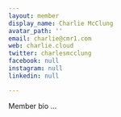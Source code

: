 ```yaml
---
layout: member
display_name: Charlie McClung
avatar_path: ''
email: charlie@cmr1.com
web: charlie.cloud
twitter: charlesmcclung
facebook: null
instagram: null
linkedin: null

---
```

Member bio ...
